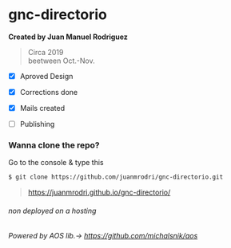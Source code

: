 # gnc-directorio

**Created by Juan Manuel Rodriguez**<br>
> Circa 2019<br>
beetween Oct.-Nov. <br>

- [x] Aproved Design
- [x] Corrections done
- [x] Mails created
- [ ] Publishing


### Wanna clone the repo?

Go to the console & type this

```sh
$ git clone https://github.com/juanmrodri/gnc-directorio.git

```

> https://juanmrodri.github.io/gnc-directorio/

###### non deployed on a hosting ######
###### Powered by AOS lib.-> https://github.com/michalsnik/aos ######

